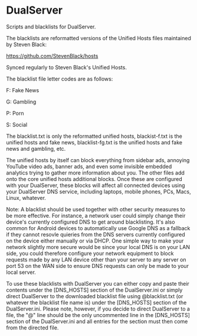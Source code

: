 # DualServer
Scripts and blacklists for DualServer.

The blacklists are reformatted versions of the Unified Hosts files maintained by Steven Black:

https://github.com/StevenBlack/hosts

Synced regularly to Steven Black's Unified Hosts.

The blacklist file letter codes are as follows:

F: Fake News

G: Gambling

P: Porn

S: Social

The blacklist.txt is only the reformatted unified hosts, blackist-f.txt is the unified hosts and fake news, blacklist-fg.txt is the unified hosts and fake news and gambling, etc.

The unified hosts by itself can block everything from sidebar ads, annoying YouTube video ads, banner ads, and even some invisible embedded analytics trying to gather more information about you. The other files add onto the core unified hosts additional blocks. Once these are configured with your DualServer, these blocks will affect all connected devices using your DualServer DNS service, including laptops, mobile phones, PCs, Macs, Linux, whatever.

Note: A blacklist should be used together with other security measures to be more effective. For instance, a network user could simply change their device's currently configured DNS to get around blacklisting. It's also common for Android devices to automatically use Google DNS as a fallback if they cannot resovle quieries from the DNS servers currently configured on the device either manually or via DHCP. One simple way to make your network slightly more secure would be since your local DNS is on your LAN side, you could therefore configure your network equipment to block requests made by any LAN device other than your server to any server on port 53 on the WAN side to ensure DNS requests can only be made to your local server.

To use these blacklists with DualServer you can either copy and paste their contents under the [DNS_HOSTS] section of the DualServer.ini or simply direct DualServer to the downloaded blacklist file using @blacklist.txt (or whatever the blacklist file name is) under the [DNS_HOSTS] section of the DualServer.ini. Please note, however, if you decide to direct DualServer to a file, the "@" line should be the only uncommented line in the [DNS_HOSTS] section of the DualServer.ini and all entries for the section must then come from the directed file.
